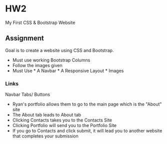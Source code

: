 # HW2
My First CSS &amp; Bootstrap Website

## Assignment

Goal is to create a website using CSS and Bootstrap.
* Must use working Bootstrap Columns 
* Follow the images given 
* Must Use
        * A Navbar
        * A Responsive Layout
        * Images
        
        
### Links 

Navbar Tabs/ Buttons
* Ryan's portfolio allows them to go to the main page which is the "About" site
* The About tab leads to About tab
* Clicking Contacts takes you to the Contacts Site
* Clicking Portfolio will send you to the Portfolio Site
* If you go to Contacts and click submit, it will lead you to another website that completes your submission

